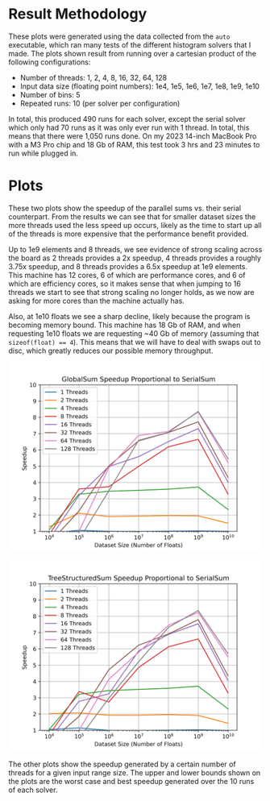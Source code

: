 # Result Methodology

These plots were generated using the data collected from the `auto` executable, which ran many tests of 
the different histogram solvers that I made. The plots shown result from running over a cartesian 
product of the following configurations:

- Number of threads: 1, 2, 4, 8, 16, 32, 64, 128 
- Input data size (floating point numbers): 1e4, 1e5, 1e6, 1e7, 1e8, 1e9, 1e10
- Number of bins: 5
- Repeated runs: 10 (per solver per configuration)

In total, this produced 490 runs for each solver, except the serial solver which only had 70 runs as
it was only ever run with 1 thread. In total, this means that there were 1,050 runs done. On my 
2023 14-inch MacBook Pro with a M3 Pro chip and 18 Gb of RAM, this test took 3 hrs and 23 minutes 
to run while plugged in.

# Plots 

These two plots show the speedup of the parallel sums vs. their serial counterpart. From the results we 
can see that for smaller dataset sizes the more threads used the less speed up occurs, likely as the 
time to start up all of the threads is more expensive that the performance benefit provided. 

Up to 1e9 elements and 8 threads, we see evidence of strong scaling across the board as 2 threads 
provides a 2x speedup, 4 threads provides a roughly 3.75x speedup, and 8 threads provides a 6.5x speedup 
at 1e9 elements. This machine has 12 cores, 6 of which are performance cores, and 6 of which are 
efficiency cores, so it makes sense that when jumping to 16 threads we start to see that strong scaling 
no longer holds, as we now are asking for more cores than the machine actually has.

Also, at 1e10 floats we see a sharp decline, likely because the program is becoming memory bound. This 
machine has 18 Gb of RAM, and when requesting 1e10 floats we are requesting ~40 Gb of memory (assuming 
that `sizeof(float) == 4`). This means that we will have to deal with swaps out to disc, which greatly 
reduces our possible memory throughput.

![GlobalSum Speedup Over SerialSum](./GlobalSum.png)

![TreeSum Speedup Over SerialSum](./TreeStructuredSum.png)

The other plots show the speedup generated by a certain number of threads for a given input range size. 
The upper and lower bounds shown on the plots are the worst case and best speedup generated over the 10 
runs of each solver.

